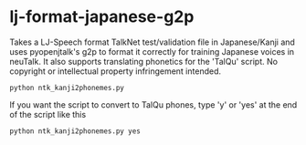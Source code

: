 # lj-format-japanese-g2p
Takes a LJ-Speech format TalkNet test/validation file in Japanese/Kanji and uses pyopenjtalk's g2p to format it correctly for training Japanese voices in neuTalk. It also supports translating phonetics for the 'TalQu' script. No copyright or intellectual property infringement intended.

```
python ntk_kanji2phonemes.py
```
If you want the script to convert to TalQu phones, type 'y' or 'yes' at the end of the script like this
```
python ntk_kanji2phonemes.py yes
```
